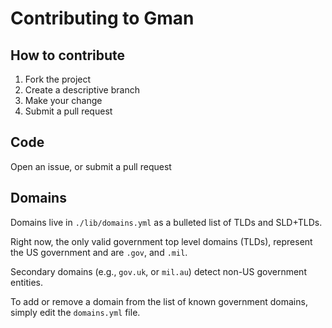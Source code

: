# Contributing to Gman

## How to contribute

1. Fork the project
2. Create a descriptive branch
3. Make your change
4. Submit a pull request

## Code

Open an issue, or submit a pull request

## Domains

Domains live in `./lib/domains.yml` as a bulleted list of TLDs and SLD+TLDs.

Right now, the only valid government top level domains (TLDs), represent the US government and are `.gov`, and `.mil`.

Secondary domains (e.g., `gov.uk`, or `mil.au`) detect non-US government entities.

To add or remove a domain from the list of known government domains, simply edit the `domains.yml` file.
